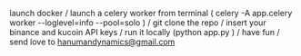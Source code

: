 launch docker /
launch a celery worker from terminal ( celery -A app.celery worker --loglevel=info --pool=solo ) /
git clone the repo /
insert your binance and kucoin API keys /
run it locally (python app.py ) /
have fun /
send love to hanumandynamics@gmail.com
